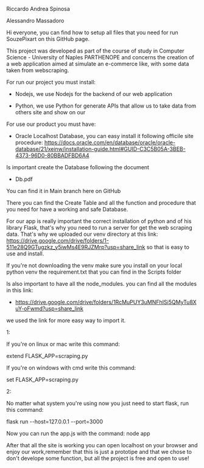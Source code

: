 Riccardo Andrea Spinosa

Alessandro Massadoro



Hi everyone, you can find how to setup all files that you need for run SouzePixart on this GitHub page.

This project was developed as part of the course of study in Computer Science - University of Naples PARTHENOPE and concerns the creation of a web application aimed at simulate an e-commerce like, with some data taken from webscraping.




For run our project you must install:

- Nodejs, we use Nodejs for the backend of our web application

- Python, we use Python for generate APIs that allow us to take data from others site and show on our


For use our product you must have:

- Oracle Localhost Database, you can easy install it following officile site procedure: https://docs.oracle.com/en/database/oracle/oracle-database/21/xeinw/installation-guide.html#GUID-C3C5B05A-3BEB-4373-96D0-80BBADFBD6A4

Is important create the Database following the document 
- Db.pdf 

You can find it in Main branch here on GitHub

There you can find the Create Table and all the function and procedure that you need for have a working and safe Database.

For our app is really important the correct installation of python and of his library Flask, that's why you need to run a server for get the web scraping data. That's why we uploaded our venv directory at this link: https://drive.google.com/drive/folders/1-511e28Q9GTugzkz_y5iwMs4E9RJZMrp?usp=share_link
so that is easy to use and install.

If you're not downloading the venv make sure you install on your local python venv the requirement.txt that you can find in the Scripts folder

Is also important to have all the node_modules. you can find all the modules in this link:
- https://drive.google.com/drive/folders/1RcMuPUY3uMNFhISi5QMyTu8XuY-oFwmd?usp=share_link  


we used the link for more easy way to import it. 



1:

If you're on linux or mac write this command:

extend FLASK_APP=scraping.py

If you're on windows with cmd write this command:

set FLASK_APP=scraping.py

2:

No matter what system you're using now you just need to start flask, run this command:

flask run --host=127.0.0.1 --port=3000


Now you can run the app.js with the command: node app

After that all the site is working you can open localhost on your browser and enjoy our work,remember that this is just a prototipe and that we chose to don't develope some function, but all the project is free and open to use!
